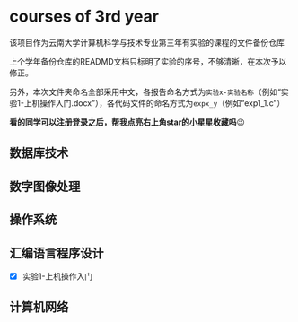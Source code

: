 # courses of 3rd year

该项目作为云南大学计算机科学与技术专业第三年有实验的课程的文件备份仓库

上个学年备份仓库的READMD文档只标明了实验的序号，不够清晰，在本次予以修正。

另外，本次文件夹命名全部采用中文，各报告命名方式为`实验x-实验名称`（例如“实验1-上机操作入门.docx”），各代码文件的命名方式为`expx_y`（例如“exp1_1.c”）

**看的同学可以注册登录之后，帮我点亮右上角star的小星星收藏吗**:wink:

## 数据库技术

## 数字图像处理

## 操作系统

## 汇编语言程序设计

- [x] 实验1-上机操作入门

## 计算机网络
